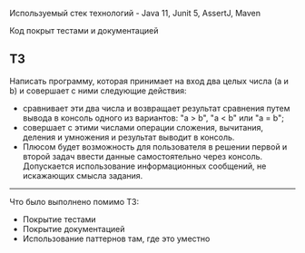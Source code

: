 Используемый стек технологий - Java 11, Junit 5, AssertJ, Maven

Код покрыт тестами и документацией

ТЗ
-------------------------------------------------------------------------------------------------------------------------------------
Написать программу, которая принимает на вход два целых числа (a и b) и совершает с ними следующие действия:
- сравнивает эти два числа и возвращает результат сравнения путем вывода в консоль одного из вариантов: "a > b", "a < b" или "a = b";
- совершает с этими числами операции сложения, вычитания, деления и умножения и результат выводит в консоль.
- Плюсом будет возможность для пользователя в решении первой и второй задач ввести данные самостоятельно через консоль. Допускается использование информационных сообщений, не искажающих смысла задания. 
-------------------------------------------------------------------------------------------------------------------------------------

Что было выполнено помимо ТЗ:

- Покрытие тестами
- Покрытие документацией
- Использование паттернов там, где это уместно
